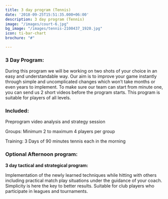 ```yaml
---
title: 3 day program (Tennis)
date: '2018-09-25T15:51:35.000+06:00'
description: 3 day program (Tennis)
image: "/images/court-6.jpg"
bg_image: "/images/tennis-2100437_1920.jpg"
icon: ti-bar-chart
brochure: "#"

---
```

### 3 Day Program:

During this program we will be working on two shots of your choice in an easy and understandable way. Our aim is to improve your game instantly through simple and uncomplicated changes which won’t take
months or even years to implement. To make sure our team can start from minute one, you can send us 2 short videos before the program starts. This program is suitable for players of all levels.

### Included:

Preprogram video analysis and strategy session

Groups: Minimum 2 to maximum 4 players per group

Training: 3 Days of 90 minutes tennis each in the morning

### Optional Afternoon program:

**3 day tactical and strategical program:**

Implementation of the newly learned techniques while hitting with others including practical match play situations under the guidance of your coach. Simplicity is here the key to better results. Suitable for club players who participate in leagues and tournaments.